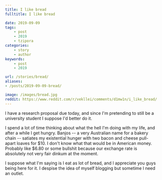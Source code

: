 ```yaml
---
title: I like bread
fulltitle: I like bread

date: 2019-09-09
tags:
    - post
    - 2019
    - tzipora
categories:
    - story
    - author
keywords:
    - post
    - 2019

url: /stories/bread/
aliases:
- /posts/2019-09-09-bread/

image: /images/bread.jpg
reddit: https://www.reddit.com/r/vekllei/comments/d1mw1n/i_like_bread/
---
```


I have a research proposal due today, and since I'm pretending to still be a university student I suppose I'd better do it.

I spend a lot of time thinking about what the hell I'm doing with my life, and after a while I get hungry. Banjos -- a very Australian name for a bakery chain -- satiates my existential hunger with two bacon and cheese pull-apart loaves for $10. I don't know what that would be in American money. Probably like $6.80 or some bullshit because our exchange rate is absolutely not very fair dinkum at the moment.

I suppose what I'm saying is I eat as lot of bread, and I appreciate you guys being here for it. I despise the idea of myself blogging but sometime I need an outlet.
